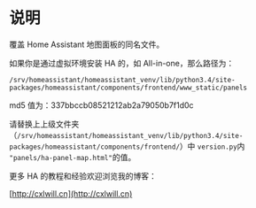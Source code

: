 # 说明
覆盖 Home Assistant 地图面板的同名文件。

如果你是通过虚拟环境安装 HA 的，如 All-in-one，那么路径为：

```
/srv/homeassistant/homeassistant_venv/lib/python3.4/site-packages/homeassistant/components/frontend/www_static/panels
```

md5 值为：337bbccb08521212ab2a79050b7f1d0c

请替换上上级文件夹（`/srv/homeassistant/homeassistant_venv/lib/python3.4/site-packages/homeassistant/components/frontend/`）中 `version.py`内 `"panels/ha-panel-map.html"`的值。

更多 HA 的教程和经验欢迎浏览我的博客：

[http://cxlwill.cn](http://cxlwill.cn)

    

